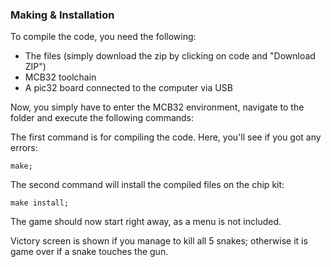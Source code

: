 ### Making & Installation

To compile the code, you need the following:
* The files (simply download the zip by clicking on code and "Download ZIP")
* MCB32 toolchain
* A pic32 board connected to the computer via USB

Now, you simply have to enter the MCB32 environment, navigate to the folder and execute the following commands:

The first command is for compiling the code. Here, you'll see if you got any errors:
```
make;
```

The second command will install the compiled files on the chip kit:
```
make install;
```

The game should now start right away, as a menu is not included.

Victory screen is shown if you manage to kill all 5 snakes; otherwise it is game over if a snake touches the gun.
